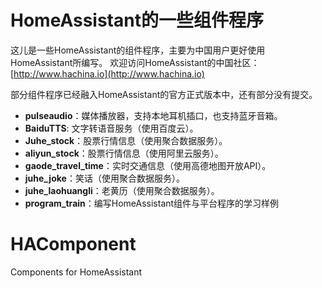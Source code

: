 # HomeAssistant的一些组件程序 #
这儿是一些HomeAssistant的组件程序，主要为中国用户更好使用HomeAssistant所编写。
欢迎访问HomeAssistant的中国社区：[http://www.hachina.io](http://www.hachina.io)

部分组件程序已经融入HomeAssistant的官方正式版本中，还有部分没有提交。

- **pulseaudio**：媒体播放器，支持本地耳机插口，也支持蓝牙音箱。
- **BaiduTTS**: 文字转语音服务（使用百度云）。
- **Juhe_stock**：股票行情信息（使用聚合数据服务）。
- **aliyun_stock**：股票行情信息（使用阿里云服务）。
- **gaode_travel_time**：实时交通信息（使用高德地图开放API）。
- **juhe_joke**：笑话（使用聚合数据服务）。
- **juhe_laohuangli**：老黄历（使用聚合数据服务）。
- **program_train**：编写HomeAssistant组件与平台程序的学习样例



# HAComponent #
Components for HomeAssistant
